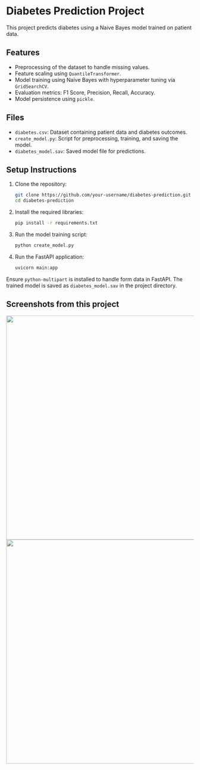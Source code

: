 # Diabetes Prediction Project

This project predicts diabetes using a Naive Bayes model trained on patient data.

## Features
- Preprocessing of the dataset to handle missing values.
- Feature scaling using `QuantileTransformer`.
- Model training using Naive Bayes with hyperparameter tuning via `GridSearchCV`.
- Evaluation metrics: F1 Score, Precision, Recall, Accuracy.
- Model persistence using `pickle`.

## Files
- `diabetes.csv`: Dataset containing patient data and diabetes outcomes.
- `create_model.py`: Script for preprocessing, training, and saving the model.
- `diabetes_model.sav`: Saved model file for predictions.

## Setup Instructions
1. Clone the repository:
   ```bash
   git clone https://github.com/your-username/diabetes-prediction.git
   cd diabetes-prediction

2. Install the required libraries:
   ```bash
   pip install -r requirements.txt
3. Run the model training script:
   ```bash
   python create_model.py
4. Run the FastAPI application:
   ```bash
   uvicorn main:app

Ensure `python-multipart` is installed to handle form data in FastAPI.
The trained model is saved as `diabetes_model.sav` in the project directory.

## Screenshots from this project
<img src="https://github.com/user-attachments/assets/be89307d-c0c2-4a9b-bb71-08e53dde13c2" width=600/>

<br>

<img src="https://github.com/user-attachments/assets/100b8a83-a5bb-4d85-a808-c1a7526d5332" width=600/>



